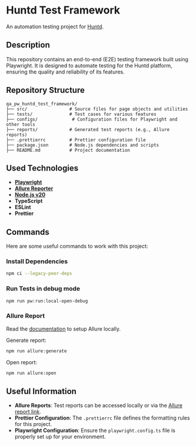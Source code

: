 # Huntd Test Framework

An automation testing project for [Huntd](https://huntd.tech/).

## Description

This repository contains an end-to-end (E2E) testing framework built using Playwright. It is designed to automate testing for the Huntd platform, ensuring the quality and reliability of its features.

## Repository Structure

```text
qa_pw_huntd_test_framework/
├── src/                # Source files for page objects and utilities
├── tests/              # Test cases for various features
├── configs/             # Configuration files for Playwright and other tools
├── reports/            # Generated test reports (e.g., Allure reports)
├── .prettierrc         # Prettier configuration file
├── package.json        # Node.js dependencies and scripts
├── README.md           # Project documentation
```

## Used Technologies

- **[Playwright](https://playwright.dev/)**
- **[Allure Reporter](https://docs.qameta.io/allure/)**
- **[Node.js v20](https://nodejs.org/en)**
- **TypeScript**
- **ESLint**
- **Prettier**

## Commands

Here are some useful commands to work with this project:

### Install Dependencies

```bash
npm ci --legacy-peer-deps
```

### Run Tests in debug mode

```bash
npm run pw:run:local-open-debug
```

### Allure Report

Read the [documentation](https://allurereport.org/docs/install/) to setup Allure locally.

Generate report:

```bash
npm run allure:generate
```

Open report:

```bash
npm run allure:open
```

## Useful Information

- **Allure Reports**: Test reports can be accessed locally or via the [Allure report link](https://ibrianwarner.github.io/qa_pw_huntd_test_framework/#).
- **Prettier Configuration**: The `.prettierrc` file defines the formatting rules for this project.
- **Playwright Configuration**: Ensure the `playwright.config.ts` file is properly set up for your environment.
